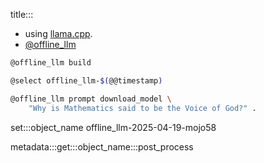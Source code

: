 title:::

- using [llama.cpp](https://github.com/ggerganov/llama.cpp).
- [@offline_llm](./aliases/offline_llm.md)

```bash
@offline_llm build
```

```bash
@select offline_llm-$(@@timestamp)

@offline_llm prompt download_model \
    "Why is Mathematics said to be the Voice of God?" .
```

set:::object_name offline_llm-2025-04-19-mojo58

metadata:::get:::object_name:::post_process